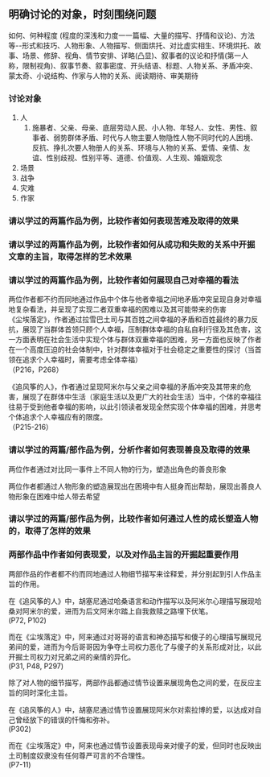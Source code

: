 ## 明确讨论的对象，时刻围绕问题

如何、何种程度 (程度的深浅和力度一一篇幅、大量的描写、抒情和议论)、方法等--形式和技巧、人物形象、人物描写、侧面烘托、对比虚实相生、环境烘托、故事、场景、修辞、视角、情节安排、详略(凸显)、叙事者的议论和抒情(第一人称，限制视角)、叙事节奏、叙事密度、开头结语、标题、人物关系、矛盾冲突、蒙太奇、小说结构、作家与人物的关系、阅读期待、审美期待

### 讨论对象
1. 人
   1. 施暴者、父亲、母亲、底层劳动人民、小人物、年轻人、女性、男性、叙事者、弱势群体矛盾、时代与人物主要人物隐性人物不同时代的人困境、反抗、挣扎次要人物册人的关系、环境与人物的关系、爱情、亲情、友谊、性别歧视、性别平等、道德、价值观、人生观、婚姻观念
2. 场景
3. 战争
4. 灾难
5. 作家

### 请以学过的两篇作品为例，比较作者如何表现苦难及取得的效果

### 请以学过的两篇作品为例，比较作者如何从成功和失败的关系中开掘文章的主旨，取得怎样的艺术效果

### 请以学过的两篇作品为例，比较作者如何展现自己对幸福的看法

两位作者都不约而同地通过作品中个体与他者幸福之间地矛盾冲突呈现自身对幸福地复杂看法，并呈现了实现二者双重幸福的困难以及其可能带来的伤害  
《尘埃落定》，作者通过拉雪巴土司与其百姓之间幸福的矛盾和百姓最终的暴力反抗，展现了当群体首领只顾个人幸福，压制群体幸福的自私自利行径及其危害，这一方面表明在社会生活中实现个体与群体双重幸福的困难，另一方面也反映了作者在一个高度压迫的社会体制中，针对群体幸福对于社会稳定之重要性的探讨（当首领在追求个人幸福时，需要考虑全体幸福）  
（P216，P268）

《追风筝的人》，作者通过呈现阿米尔与父亲之间幸福的矛盾冲突及其带来的危害，展现了在群体中生活（家庭生活以及更广大的社会生活）当中，个体的幸福往往易于受到他者幸福的影响，以此引领读者发现全然实现个体幸福的困难，并思考个体追求个人幸福应有的限度。  
（P215-216）

### 请以学过的两篇/部作品为例，分析作者如何表现善良及取得的效果
两位作者通过对比同一事件上不同人物的行为，塑造出角色的善良形象

两位作者都通过人物形象的塑造展现出在困境中有人挺身而出帮助，展现出善良人物形象在困难中给人带去希望  

### 请以学过的两篇/部作品为例，比较作者如何通过人性的成长塑造人物的，取得了怎样的效果

### 两部作品中作者如何表现爱，以及对作品主旨的开掘起重要作用  
两部作品的作者都不约而同地通过人物细节描写来诠释爱，并分别起到引人作品主旨的作用。  

在《追风筝的人》中，胡塞尼通过哈桑语言和动作描写以及阿米尔心理描写展现哈桑对阿米尔的爱，进而为后文阿米尔踏上自我救赎之路埋下伏笔。  
(P72, P102)  

而在《尘埃落定》中，阿来通过对哥哥的语言和神态描写和傻子的心理描写展现兄弟间的爱，进而为今后哥哥因为争夺土司权力恶化了与傻子的关系形成对比，以此开掘土司权力对兄弟之间的亲情的异化。  
(P31, P48, P297)  

除了对人物的细节描写，两部作品都通过情节设置来展现角色之间的爱，在反应主旨的同时深化主旨。  

在《追风筝的人》中，胡塞尼通过情节设置展现阿米尔对索拉博的爱，以达成对自己曾经放下的错误的忏悔和弥补。  
(P302)  

而在《尘埃落定》中，阿来也通过情节设置表现母亲对傻子的爱，但同时也反映出土司制度奴隶没有任何尊严可言的不合理性。  
(P7-11)  
